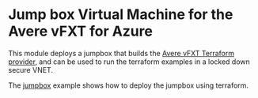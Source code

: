 # Jump box Virtual Machine for the Avere vFXT for Azure 

This module deploys a jumpbox that builds the [Avere vFXT Terraform provider](../../providers/terraform-provider-avere), and can be used to run the terraform examples in a locked down secure VNET.

The [jumpbox](../../examples/jumpbox) example shows how to deploy the jumpbox using terraform.